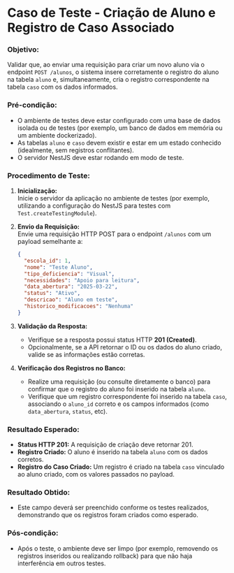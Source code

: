 # Caso de Teste - Criação de Aluno e Registro de Caso Associado

### Objetivo:  
Validar que, ao enviar uma requisição para criar um novo aluno via o endpoint `POST /alunos`, o sistema insere corretamente o registro do aluno na tabela `aluno` e, simultaneamente, cria o registro correspondente na tabela `caso` com os dados informados.

### Pré-condição:  
- O ambiente de testes deve estar configurado com uma base de dados isolada ou de testes (por exemplo, um banco de dados em memória ou um ambiente dockerizado).
- As tabelas `aluno` e `caso` devem existir e estar em um estado conhecido (idealmente, sem registros conflitantes).
- O servidor NestJS deve estar rodando em modo de teste.

### Procedimento de Teste:  
1. **Inicialização:**  
   Inicie o servidor da aplicação no ambiente de testes (por exemplo, utilizando a configuração do NestJS para testes com `Test.createTestingModule`).

2. **Envio da Requisição:**  
   Envie uma requisição HTTP POST para o endpoint `/alunos` com um payload semelhante a:
   ```json
   {
     "escola_id": 1,
     "nome": "Teste Aluno",
     "tipo_deficiencia": "Visual",
     "necessidades": "Apoio para leitura",
     "data_abertura": "2025-03-22",
     "status": "Ativo",
     "descricao": "Aluno em teste",
     "historico_modificacoes": "Nenhuma"
   }
   ```

3. **Validação da Resposta:**  
   - Verifique se a resposta possui status HTTP **201 (Created)**.
   - Opcionalmente, se a API retornar o ID ou os dados do aluno criado, valide se as informações estão corretas.

4. **Verificação dos Registros no Banco:**  
   - Realize uma requisição (ou consulte diretamente o banco) para confirmar que o registro do aluno foi inserido na tabela `aluno`.
   - Verifique que um registro correspondente foi inserido na tabela `caso`, associando o `aluno_id` correto e os campos informados (como `data_abertura`, `status`, etc).

### Resultado Esperado:  
- **Status HTTP 201:** A requisição de criação deve retornar 201.
- **Registro Criado:** O aluno é inserido na tabela `aluno` com os dados corretos.
- **Registro do Caso Criado:** Um registro é criado na tabela `caso` vinculado ao aluno criado, com os valores passados no payload.

### Resultado Obtido:  
- Este campo deverá ser preenchido conforme os testes realizados, demonstrando que os registros foram criados como esperado.

### Pós-condição:  
- Após o teste, o ambiente deve ser limpo (por exemplo, removendo os registros inseridos ou realizando rollback) para que não haja interferência em outros testes.
